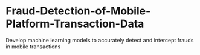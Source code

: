 # Fraud-Detection-of-Mobile-Platform-Transaction-Data
Develop machine learning models to accurately detect and intercept frauds in mobile transactions
